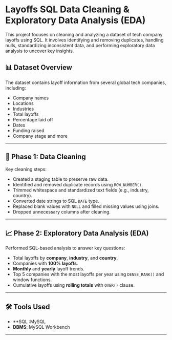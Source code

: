 # Layoffs SQL Data Cleaning & Exploratory Data Analysis (EDA)

This project focuses on cleaning and analyzing a dataset of tech company layoffs using SQL. It involves identifying and removing duplicates, handling nulls, standardizing inconsistent data, and performing exploratory data analysis to uncover key insights.

## 📊 Dataset Overview

The dataset contains layoff information from several global tech companies, including:
- Company names
- Locations
- Industries
- Total layoffs
- Percentage laid off
- Dates
- Funding raised
- Company stage and more

---

## 🧹 Phase 1: Data Cleaning

Key cleaning steps:
- Created a staging table to preserve raw data.
- Identified and removed duplicate records using `ROW_NUMBER()`.
- Trimmed whitespace and standardized text fields (e.g., industry, country).
- Converted date strings to SQL `DATE` type.
- Replaced blank values with `NULL` and filled missing values using joins.
- Dropped unnecessary columns after cleaning.

---

## 📈 Phase 2: Exploratory Data Analysis (EDA)

Performed SQL-based analysis to answer key questions:
- Total layoffs by **company**, **industry**, and **country**.
- Companies with **100% layoffs**.
- **Monthly** and **yearly** layoff trends.
- Top 5 companies with the most layoffs per year using `DENSE_RANK()` and window functions.
- Cumulative layoffs using **rolling totals** with `OVER()` clause.

---

## 🛠️ Tools Used

- **SQL :MySQL 
- **DBMS**: MySQL Workbench   

---

